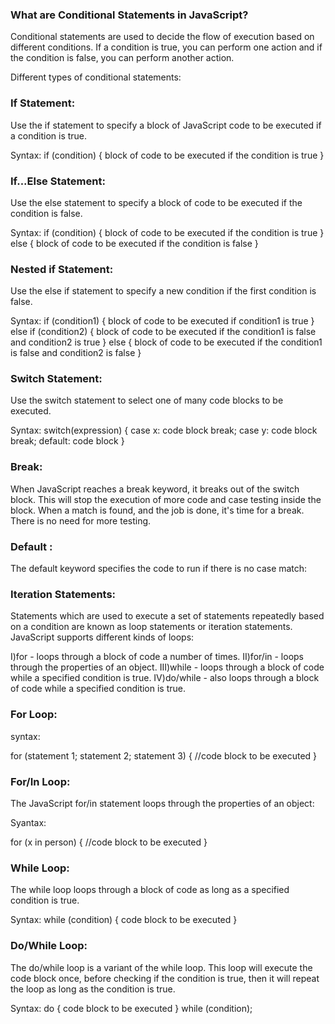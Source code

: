 
### What are Conditional Statements in JavaScript?
Conditional statements are used to decide the flow of execution based on different conditions. 
If a condition is true, you can perform one action and if the condition is false, you can perform another action.

 Different types of conditional statements:

###  If Statement:
 Use the if statement to specify a block of JavaScript code to be executed if a condition is true.

Syntax:
if (condition) {
    block of code to be executed if the condition is true
}


### If...Else Statement:
Use the else statement to specify a block of code to be executed if the condition is false.

Syntax:
if (condition)
 {
    block of code to be executed if the condition is true
 } 
else 
{ 
    block of code to be executed if the condition is false
}



###  Nested if Statement:
Use the else if statement to specify a new condition if the first condition is false.

Syntax:
if (condition1) 
{
    block of code to be executed if condition1 is true
}
 else if (condition2)
 {
    block of code to be executed if the condition1 is false and condition2 is true
 }
 else 
{
    block of code to be executed if the condition1 is false and condition2 is false
}



###  Switch Statement:
Use the switch statement to select one of many code blocks to be executed.

Syntax:
switch(expression) {
    case x:
        code block
        break;
    case y:
        code block
        break;
    default:
        code block
}


 
###  Break:
When JavaScript reaches a break keyword, it breaks out of the switch block.
This will stop the execution of more code and case testing inside the block.
When a match is found, and the job is done, it's time for a break. There is no need for more testing.

### Default :
The default keyword specifies the code to run if there is no case match:


### Iteration Statements:
Statements which are used to execute a set of statements repeatedly based on a condition are known as loop statements or iteration statements. 
JavaScript supports different kinds of loops:

I)for - loops through a block of code a number of times.
II)for/in - loops through the properties of an object.
III)while - loops through a block of code while a specified condition is true.
IV)do/while - also loops through a block of code while a specified condition is true.

### For Loop:
syntax:

for (statement 1; statement 2; statement 3) 
{
    //code block to be executed
}



###  For/In Loop:
The JavaScript for/in statement loops through the properties of an object:

Syantax:

for (x in person) 
{
      //code block to be executed
 }
         

###  While Loop:
The while loop loops through a block of code as long as a specified condition is true.

Syntax:
while (condition) {
    code block to be executed
}


###  Do/While Loop:
The do/while loop is a variant of the while loop. This loop will execute the code block once, before checking if the condition is true, then it will repeat the loop as long as the condition is true.

Syntax:
do {
    code block to be executed
}
while (condition);

